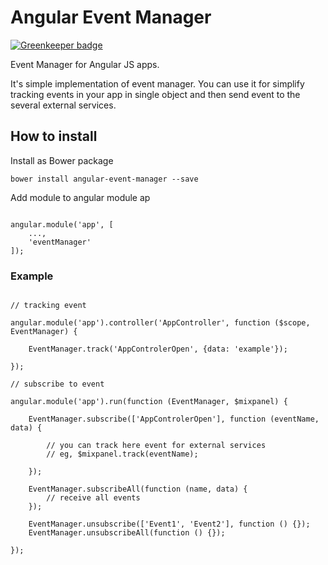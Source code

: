 # Angular Event Manager

[![Greenkeeper badge](https://badges.greenkeeper.io/Nebo15/angular-event-manager.svg)](https://greenkeeper.io/)

Event Manager for Angular JS apps.

It's simple implementation of event manager. You can use it for simplify tracking events in your app in single object and then send event to the several external services. 

## How to install

Install as Bower package

```
bower install angular-event-manager --save
```

Add module to angular module ap

```

angular.module('app', [
    ...,
    'eventManager'
]);
```

### Example

```

// tracking event

angular.module('app').controller('AppController', function ($scope, EventManager) {

    EventManager.track('AppControlerOpen', {data: 'example'});
    
});

// subscribe to event

angular.module('app').run(function (EventManager, $mixpanel) {

    EventManager.subscribe(['AppControlerOpen'], function (eventName, data) {
        
        // you can track here event for external services
        // eg, $mixpanel.track(eventName);
        
    }); 
    
    EventManager.subscribeAll(function (name, data) {
        // receive all events
    });
    
    EventManager.unsubscribe(['Event1', 'Event2'], function () {});
    EventManager.unsubscribeAll(function () {});
    
});
```
